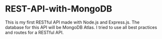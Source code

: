# REST-API-with-MongoDB
This is my first RESTful API made with Node.js and Express.js. The database for this API will be MongoDB Atlas. I tried to use all best practices and routes for a RESTful API.
